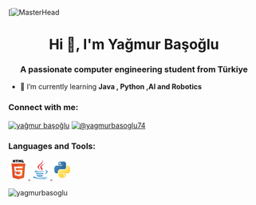 [![MasterHead](https://www.moradam.com/wp-content/uploads/2017/07/yazilim.jpg)
<h1 align="center">Hi 👋, I'm Yağmur Başoğlu</h1>
<h3 align="center">A passionate computer engineering student from Türkiye</h3>

- 🌱 I’m currently learning **Java , Python ,AI and Robotics**

<h3 align="left">Connect with me:</h3>
<p align="left">
<a href="https://linkedin.com/in/yağmur başoğlu" target="blank"><img align="center" src="https://raw.githubusercontent.com/rahuldkjain/github-profile-readme-generator/master/src/images/icons/Social/linked-in-alt.svg" alt="yağmur başoğlu" height="30" width="40" /></a>
<a href="https://www.hackerrank.com/@yagmurbasoglu74" target="blank"><img align="center" src="https://raw.githubusercontent.com/rahuldkjain/github-profile-readme-generator/master/src/images/icons/Social/hackerrank.svg" alt="@yagmurbasoglu74" height="30" width="40" /></a>
</p>

<h3 align="left">Languages and Tools:</h3>
<p align="left"> <a href="https://www.w3.org/html/" target="_blank" rel="noreferrer"> <img src="https://raw.githubusercontent.com/devicons/devicon/master/icons/html5/html5-original-wordmark.svg" alt="html5" width="40" height="40"/> </a> <a href="https://www.java.com" target="_blank" rel="noreferrer"> <img src="https://raw.githubusercontent.com/devicons/devicon/master/icons/java/java-original.svg" alt="java" width="40" height="40"/> </a> <a href="https://www.python.org" target="_blank" rel="noreferrer"> <img src="https://raw.githubusercontent.com/devicons/devicon/master/icons/python/python-original.svg" alt="python" width="40" height="40"/> </a> </p>

<p><img align="center" src="https://github-readme-stats.vercel.app/api/top-langs?username=yagmurbasoglu&show_icons=true&locale=en&layout=compact" alt="yagmurbasoglu" /></p>

